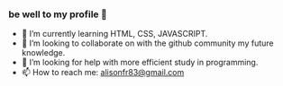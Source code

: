 ### be well to my profile 👋

- 🌱 I’m currently learning HTML, CSS, JAVASCRIPT.
- 👯 I’m looking to collaborate on with the github community my future knowledge.
- 🤔 I’m looking for help with more efficient study in programming.
- 📫 How to reach me: alisonfr83@gmail.com


